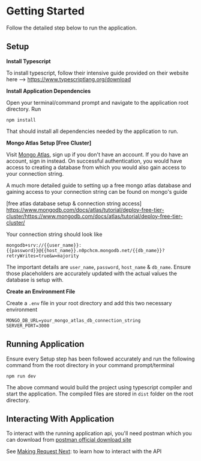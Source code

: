 # Getting Started

Follow the detailed step below to run the application.

## Setup

**Install Typescript**

To install typescript, follow their intensive guide provided on their website here --> https://www.typescriptlang.org/download


**Install Application Dependencies**

Open your terminal/command prompt and navigate to the application root directory. Run 

```
npm install
```

That should install all dependencies needed by the application to run.


**Mongo Atlas Setup [Free Cluster]**

Visit [Mongo Atlas](https://www.mongodb.com/atlas/database), sign up if you don't have an account. If you do have an account, sign in instead. On successful authentication, you would have access to creating a database from which you would also gain access to your connection string.

A much more detailed guide to setting up a free mongo atlas database and gaining access to your connection string can be found on mongo's guide

[free atlas database setup & connection string access] https://www.mongodb.com/docs/atlas/tutorial/deploy-free-tier-cluster/https://www.mongodb.com/docs/atlas/tutorial/deploy-free-tier-cluster/

Your connection string should look like 

`mongodb+srv://{{user_name}}:{{password}}@{{host_name}}.n0pchcm.mongodb.net/{{db_name}}?retryWrites=true&w=majority`

The important details are `user_name`, `password`, `host_name` & `db_name`. Ensure those placeholders are accurately updated with the actual values the database is setup with.

**Create an Environment File**

Create a `.env` file in your root directory and add this two necessary environment

```
MONGO_DB_URL=your_mongo_atlas_db_connection_string
SERVER_PORT=3000
```

## Running Application

Ensure every Setup step has been followed accurately and run the following command from the root directory in your command prompt/terminal

```
npm run dev
```

The above command would build the project using typescript compiler and start the application. The compiled files are stored in `dist` folder on the root directory. 

## Interacting With Application

To interact with the running application api, you'll need postman which you can download from [postman official download site](https://www.postman.com/downloads/)


See [Making Request Next](./making-request.md): to learn how to interact with the API